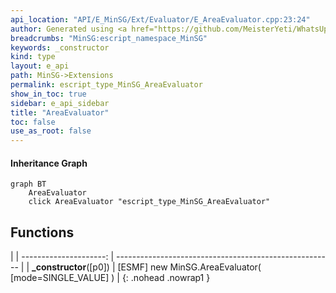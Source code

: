 ```yaml
---
api_location: "API/E_MinSG/Ext/Evaluator/E_AreaEvaluator.cpp:23:24"
author: Generated using <a href="https://github.com/MeisterYeti/WhatsUpDoc">WhatsUpDoc</a>
breadcrumbs: "MinSG:escript_namespace_MinSG"
keywords: _constructor
kind: type
layout: e_api
path: MinSG->Extensions
permalink: escript_type_MinSG_AreaEvaluator
show_in_toc: true
sidebar: e_api_sidebar
title: "AreaEvaluator"
toc: false
use_as_root: false
---
```


#### Inheritance Graph

```mermaid
graph BT
	AreaEvaluator
	click AreaEvaluator "escript_type_MinSG_AreaEvaluator"
```

## Functions

|
| ---------------------: | ------------------------------------------------------ | 
| **_constructor**([p0]) | [ESMF] new MinSG.AreaEvaluator( [mode=SINGLE_VALUE] )	 | 
{: .nohead .nowrap1 }


